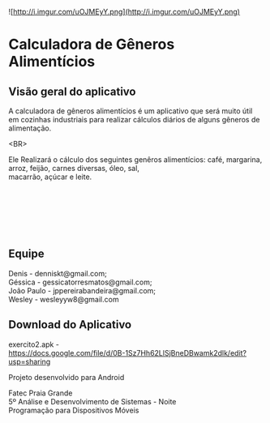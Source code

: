 ![http://i.imgur.com/uOJMEyY.png](http://i.imgur.com/uOJMEyY.png)

# Calculadora de Gêneros Alimentícios #
## Visão geral do aplicativo ##

A calculadora de gêneros alimentícios é um aplicativo que será muito útil em cozinhas industriais para realizar cálculos diários de alguns gêneros de alimentação.

&lt;BR&gt;


Ele Realizará o cálculo dos seguintes genêros alimentícios: café, margarina, arroz, feijão, carnes diversas, óleo, sal,<br> macarrão, açúcar e leite.<br>
<br>
<BR><br>
<br>
<br>
<br>
<h2>Equipe</h2>
Denis - denniskt@gmail.com; <br>
Géssica - gessicatorresmatos@gmail.com; <br>
João Paulo - jppereirabandeira@gmail.com; <br>
Wesley - wesleyyw8@gmail.com<br>
<p>

<h2>Download do Aplicativo</h2>
exercito2.apk -<br>
<a href='https://docs.google.com/file/d/0B-1Sz7Hh62LlSjBneDBwamk2dlk/edit?usp=sharing'>https://docs.google.com/file/d/0B-1Sz7Hh62LlSjBneDBwamk2dlk/edit?usp=sharing</a>
<p>

Projeto desenvolvido para Android<br>
<p>
Fatec Praia Grande<br>
5º Análise e Desenvolvimento de Sistemas - Noite<br>
Programação para Dispositivos Móveis